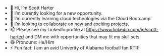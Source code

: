 - 👋 Hi, I’m Scott Harter
- 👀 I’m curently looking for a new opportunity.
- 🌱 I’m currently learning cloud technologies via the Cloud Bootcamp
- 💞️ I’m looking to collaborate on new and exciting projects.
- 📫 Please see my LinkedIn profile at https://www.linkedin.com/in/scott-harter/ and DM me with opportunities that may fit my skill sets.
- 😄 Pronouns: He/Him
- ⚡ Fun fact: I am an avid Univerity of Alabama football fan RTR!

<!---
fscotth/fscotth is a ✨ special ✨ repository because its `README.md` (this file) appears on your GitHub profile.
You can click the Preview link to take a look at your changes.
--->
